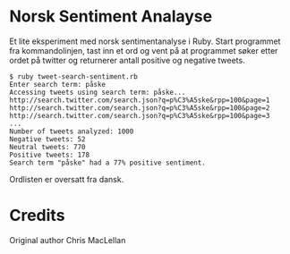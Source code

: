 # Norsk Sentiment Analayse #

Et lite eksperiment med norsk sentimentanalyse i Ruby. Start programmet fra
kommandolinjen, tast inn et ord og vent på at programmet søker etter ordet
på twitter og returnerer antall positive og negative tweets.

    $ ruby tweet-search-sentiment.rb
    Enter search term: påske
    Accessing tweets using search term: påske...
    http://search.twitter.com/search.json?q=p%C3%A5ske&rpp=100&page=1
    http://search.twitter.com/search.json?q=p%C3%A5ske&rpp=100&page=2
    http://search.twitter.com/search.json?q=p%C3%A5ske&rpp=100&page=3
    ...
    Number of tweets analyzed: 1000
    Negative tweets: 52
    Neutral tweets: 770
    Positive tweets: 178
    Search term "påske" had a 77% positive sentiment.

Ordlisten er oversatt fra dansk.

# Credits

  Original author Chris MacLellan
